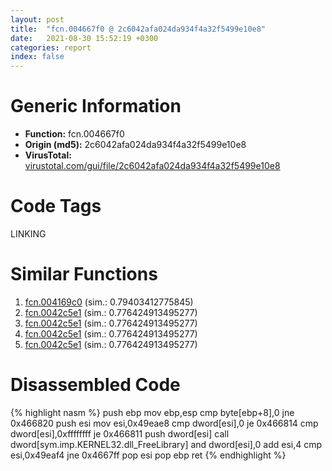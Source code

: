 ```yaml
---
layout: post
title:  "fcn.004667f0 @ 2c6042afa024da934f4a32f5499e10e8"
date:   2021-08-30 15:52:19 +0300
categories: report
index: false
---
```


# Generic Information
- **Function:** fcn.004667f0
- **Origin (md5):** 2c6042afa024da934f4a32f5499e10e8
- **VirusTotal:** [virustotal.com/gui/file/2c6042afa024da934f4a32f5499e10e8][virustotal_ref]

# Code Tags
<span class="tag" id="LINKING">LINKING</span>


# Similar Functions

1. [fcn.004169c0][similar_1_ref] (sim.: 0.79403412775845)
2. [fcn.0042c5e1][similar_2_ref] (sim.: 0.776424913495277)
3. [fcn.0042c5e1][similar_3_ref] (sim.: 0.776424913495277)
4. [fcn.0042c5e1][similar_4_ref] (sim.: 0.776424913495277)
5. [fcn.0042c5e1][similar_5_ref] (sim.: 0.776424913495277)


# Disassembled Code

{% highlight nasm %}
push ebp
mov ebp,esp
cmp byte[ebp+8],0
jne 0x466820
push esi
mov esi,0x49eae8
cmp dword[esi],0
je 0x466814
cmp dword[esi],0xffffffff
je 0x466811
push dword[esi]
call dword[sym.imp.KERNEL32.dll_FreeLibrary]
and dword[esi],0
add esi,4
cmp esi,0x49eaf4
jne 0x4667ff
pop esi
pop ebp
ret 
{% endhighlight %}


[similar_1_ref]: /report/fcn.004169c0@5f763449465a14d1cdb5ea67e2f984d0
[similar_2_ref]: /report/fcn.0042c5e1@38d41d729f8f30faf0dd96f0c7acba4b
[similar_3_ref]: /report/fcn.0042c5e1@60b56bcd9822c2761bd5abef67177c49
[similar_4_ref]: /report/fcn.0042c5e1@9868510768324dde7e5ccf745520e27a
[similar_5_ref]: /report/fcn.0042c5e1@0e9d24a190b04adb41c502951b72134c
[virustotal_ref]: https://www.virustotal.com/gui/file/2c6042afa024da934f4a32f5499e10e8